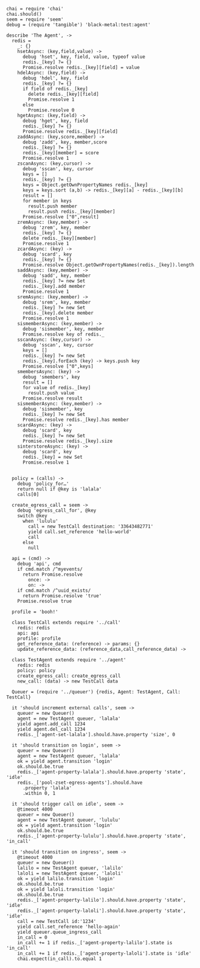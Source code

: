     chai = require 'chai'
    chai.should()
    seem = require 'seem'
    debug = (require 'tangible') 'black-metal:test:agent'

    describe 'The Agent', ->
      redis =
        _: {}
        hsetAsync: (key,field,value) ->
          debug 'hset', key, field, value, typeof value
          redis._[key] ?= {}
          Promise.resolve redis._[key][field] = value
        hdelAsync: (key,field) ->
          debug 'hdel', key, field
          redis._[key] ?= {}
          if field of redis._[key]
            delete redis._[key][field]
            Promise.resolve 1
          else
            Promise.resolve 0
        hgetAsync: (key,field) ->
          debug 'hget', key, field
          redis._[key] ?= {}
          Promise.resolve redis._[key][field]
        zaddAsync: (key,score,member) ->
          debug 'zadd', key, member,score
          redis._[key] ?= {}
          redis._[key][member] = score
          Promise.resolve 1
        zscanAsync: (key,cursor) ->
          debug 'sscan', key, cursor
          keys = []
          redis._[key] ?= {}
          keys = Object.getOwnPropertyNames redis._[key]
          keys = keys.sort (a,b) -> redis._[key][a] - redis._[key][b]
          result = []
          for member in keys
            result.push member
            result.push redis._[key][member]
          Promise.resolve ["0",result]
        zremAsync: (key,member) ->
          debug 'zrem', key, member
          redis._[key] ?= {}
          delete redis._[key][member]
          Promise.resolve 1
        zcardAsync: (key) ->
          debug 'scard', key
          redis._[key] ?= {}
          Promise.resolve Object.getOwnPropertyNames(redis._[key]).length
        saddAsync: (key,member) ->
          debug 'sadd', key, member
          redis._[key] ?= new Set
          redis._[key].add member
          Promise.resolve 1
        sremAsync: (key,member) ->
          debug 'srem', key, member
          redis._[key] ?= new Set
          redis._[key].delete member
          Promise.resolve 1
        sismemberAsync: (key,member) ->
          debug 'sismember', key, member
          Promise.resolve key of redis._
        sscanAsync: (key,cursor) ->
          debug 'sscan', key, cursor
          keys = []
          redis._[key] ?= new Set
          redis._[key].forEach (key) -> keys.push key
          Promise.resolve ["0",keys]
        smembersAsync: (key) ->
          debug 'smembers', key
          result = []
          for value of redis._[key]
            result.push value
          Promise.resolve result
        sismemberAsync: (key,member) ->
          debug 'sismember', key
          redis._[key] ?= new Set
          Promise.resolve redis._[key].has member
        scardAsync: (key) ->
          debug 'scard', key
          redis._[key] ?= new Set
          Promise.resolve redis._[key].size
        sinterstoreAsync: (key) ->
          debug 'scard', key
          redis._[key] = new Set
          Promise.resolve 1


      policy = (calls) ->
        debug 'policy_for…'
        return null if @key is 'lalala'
        calls[0]

      create_egress_call = seem ->
        debug 'egress_call_for', @key
        switch @key
          when 'lululu'
            call = new TestCall destination: '33643482771'
            yield call.set_reference 'hello-world'
            call
          else
            null

      api = (cmd) ->
        debug 'api', cmd
        if cmd.match /^myevents/
          return Promise.resolve
            once: ->
            on: ->
        if cmd.match /^uuid_exists/
          return Promise.resolve 'true'
        Promise.resolve true

      profile = 'booh!'

      class TestCall extends require '../call'
        redis: redis
        api: api
        profile: profile
        get_reference_data: (reference) -> params: {}
        update_reference_data: (reference_data,call_reference_data) ->

      class TestAgent extends require '../agent'
        redis: redis
        policy: policy
        create_egress_call: create_egress_call
        new_call: (data) -> new TestCall data

      Queuer = (require '../queuer') {redis, Agent: TestAgent, Call: TestCall}

      it 'should increment external calls', seem ->
        queuer = new Queuer()
        agent = new TestAgent queuer, 'lalala'
        yield agent.add_call 1234
        yield agent.del_call 1234
        redis._['agent-set-lalala'].should.have.property 'size', 0

      it 'should transition on login', seem ->
        queuer = new Queuer()
        agent = new TestAgent queuer, 'lalala'
        ok = yield agent.transition 'login'
        ok.should.be.true
        redis._['agent-property-lalala'].should.have.property 'state', 'idle'
        redis._['pool-zset-egress-agents'].should.have
          .property 'lalala'
          .within 0, 1

      it 'should trigger call on idle', seem ->
        @timeout 4000
        queuer = new Queuer()
        agent = new TestAgent queuer, 'lululu'
        ok = yield agent.transition 'login'
        ok.should.be.true
        redis._['agent-property-lululu'].should.have.property 'state', 'in_call'

      it 'should transition on ingress', seem ->
        @timeout 4000
        queuer = new Queuer()
        lalilo = new TestAgent queuer, 'lalilo'
        laloli = new TestAgent queuer, 'laloli'
        ok = yield lalilo.transition 'login'
        ok.should.be.true
        ok = yield laloli.transition 'login'
        ok.should.be.true
        redis._['agent-property-lalilo'].should.have.property 'state', 'idle'
        redis._['agent-property-laloli'].should.have.property 'state', 'idle'
        call = new TestCall id:'1234'
        yield call.set_reference 'hello-again'
        yield queuer.queue_ingress_call
        in_call = 0
        in_call += 1 if redis._['agent-property-lalilo'].state is 'in_call'
        in_call += 1 if redis._['agent-property-laloli'].state is 'idle'
        chai.expect(in_call).to.equal 1
